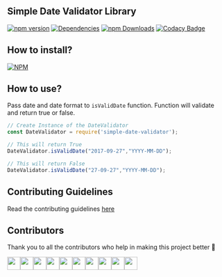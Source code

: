 ## Simple Date Validator Library
[![npm version](https://badge.fury.io/js/simpledatevalidator.svg)](https://badge.fury.io/js/simpledatevalidator)
[![Dependencies](https://david-dm.org/arshadkazmi42/simple-date-validator.svg)](https://david-dm.org/arshadkazmi42/simple-date-validator)
[![npm Downloads](https://img.shields.io/npm/dm/simpledatevalidator.svg)](https://www.npmjs.com/package/simpledatevalidator)
[![Codacy Badge](https://api.codacy.com/project/badge/Grade/12b4f952ec1e497e8d2c2f88638672f5)](https://www.codacy.com/app/arshadkazmi42/simple-date-validator?utm_source=github.com&amp;utm_medium=referral&amp;utm_content=arshadkazmi42/simple-date-validator&amp;utm_campaign=Badge_Grade)

## How to install?
[![NPM](https://nodei.co/npm/simpledatevalidator.png)](https://www.npmjs.com/package/simpledatevalidator/)

## How to use?
Pass date and date format to `isValidDate` function.
Function will validate and return true or false.

```javascript
// Create Instance of the DateValidator
const DateValidator = require('simple-date-validator');

// This will return True
DateValidator.isValidDate("2017-09-27","YYYY-MM-DD");

// This will return False
DateValidator.isValidDate("27-09-27","YYYY-MM-DD");
```

## Contributing Guidelines

Read the contributing guidelines [here](https://github.com/arshadkazmi42/simple-date-validator/blob/master/CONTRIBUTING.md)

## Contributors

Thank you to all the contributors who help in making this project better :raised_hands:

<a href="https://github.com/arshadkazmi42"><img src="https://github.com/arshadkazmi42.png" width="30" /></a><a href="https://github.com/Nelson-Chinedu"><img src="https://github.com/Nelson-Chinedu.png" width="30" /></a><a href="https://github.com/ahhmarr"><img src="https://github.com/ahhmarr.png" width="30" /></a><a href="https://github.com/bibekluitel"><img src="https://github.com/bibekluitel.png" width="30" /></a><a href="https://github.com/roebuk"><img src="https://github.com/roebuk.png" width="30" /></a><a href="https://github.com/akramkazmi71"><img src="https://github.com/akramkazmi71.png" width="30" /></a><a href="https://github.com/rajat19"><img src="https://github.com/rajat19.png" width="30" /></a><a href="https://github.com/razi-ed"><img src="https://github.com/razi-ed.png" width="30" /></a><a href="https://github.com/rickdunkin"><img src="https://github.com/rickdunkin.png" width="30" /></a><a href="https://github.com/umatbro"><img src="https://github.com/umatbro.png" width="30" /></a>
